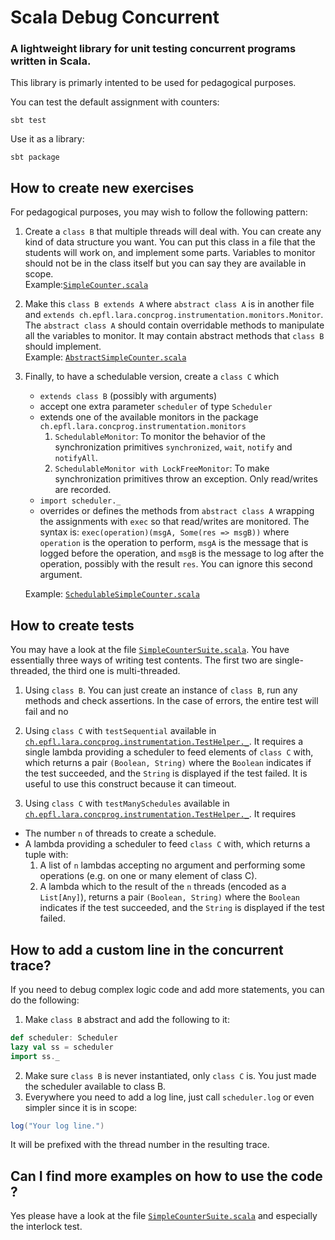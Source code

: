 # Scala Debug Concurrent
### A lightweight library for unit testing concurrent programs written in Scala.

This library is primarly intented to be used for pedagogical purposes.

You can test the default assignment with counters:

    sbt test

Use it as a library:

    sbt package

## How to create new exercises

For pedagogical purposes, you may wish to follow the following pattern:

1. Create a `class B` that multiple threads will deal with.
   You can create any kind of data structure you want.
   You can put this class in a file that the students will work on, and implement some parts.
   Variables to monitor should not be in the class itself but you can say they are available in scope.  
   Example:[`SimpleCounter.scala`](src/main/scala/ch/epfl/lara/concprog/SimpleCounter.scala)
   
2. Make this `class B extends A` where `abstract class A` is in another file and `extends ch.epfl.lara.concprog.instrumentation.monitors.Monitor`.
   The `abstract class A` should contain overridable methods to manipulate all the variables to monitor.
   It may contain abstract methods that `class B` should implement.  
   Example: [`AbstractSimpleCounter.scala`](src/main/scala/ch/epfl/lara/concprog/AbstractSimpleCounter.scala)
   
3. Finally, to have a schedulable version, create a `class C` which
   * `extends class B` (possibly with arguments)
   * accept one extra parameter `scheduler` of type `Scheduler`
   * extends one of the available monitors in the package `ch.epfl.lara.concprog.instrumentation.monitors`
     1. `SchedulableMonitor`: To monitor the behavior of the synchronization primitives `synchronized`, `wait`, `notify` and `notifyAll`.
     2. `SchedulableMonitor with LockFreeMonitor`: To make synchronization primitives throw an exception. Only read/writes are recorded.
   * `import scheduler._`
   * overrides or defines the methods from `abstract class A` wrapping the assignments with `exec` so that read/writes are monitored.  The syntax is: `exec(operation)(msgA, Some(res => msgB))` where `operation` is the operation to perform, `msgA` is the message that is logged before the operation, and `msgB` is the message to log after the operation, possibly with the result `res`. You can ignore this second argument.
   
   Example: [`SchedulableSimpleCounter.scala`](src/main/scala/ch/epfl/lara/concprog/SchedulableSimpleCounter.scala)

## How to create tests

You may have a look at the file  [`SimpleCounterSuite.scala`](src/main/scala/ch/epfl/lara/concprog/SimpleCounterSuite.scala).
You have essentially three ways of writing test contents. The first two are single-threaded, the third one is multi-threaded.

1. Using `class B`. You can just create an instance of `class B`, run any methods and check assertions.
   In the case of errors, the entire test will fail and no

2. Using `class C` with `testSequential` available in [`ch.epfl.lara.concprog.instrumentation.TestHelper._`](src/test/scala/ch/epfl/lara/concprog/instrumentation/TestHelper.scala).
   It requires a single lambda providing a scheduler to feed elements of `class C` with,
   which returns a pair `(Boolean, String)` where the `Boolean` indicates if the test succeeded, and the `String` is displayed if the test failed.
   It is useful to use this construct because it can timeout.

3. Using `class C` with `testManySchedules` available in [`ch.epfl.lara.concprog.instrumentation.TestHelper._`](src/test/scala/ch/epfl/lara/concprog/instrumentation/TestHelper.scala).
  It requires 
  * The number `n` of threads to create a schedule.
  * A lambda providing a scheduler to feed `class C` with, which returns a tuple with:
    1. A list of `n` lambdas accepting no argument and performing some operations (e.g. on one or many element of class C).
    2. A lambda which to the result of the `n` threads (encoded as a `List[Any]`), returns a pair `(Boolean, String)` where the `Boolean` indicates if the test succeeded, and the `String` is displayed if the test failed.

## How to add a custom line in the concurrent trace?

If you need to debug complex logic code and add more statements, you can do the following:

1. Make `class B` abstract and add the following to it:
```scala
def scheduler: Scheduler
lazy val ss = scheduler
import ss._
```
2. Make sure `class B` is never instantiated, only `class C` is. You just made the scheduler available to class B.  
3. Everywhere you need to add a log line, just call `scheduler.log` or even simpler since it is in scope:
```scala
log("Your log line.")
```
It will be prefixed with the thread number in the resulting trace.

## Can I find more examples on how to use the code ?

Yes please have a look at the file [`SimpleCounterSuite.scala`](src/test/scala/ch/epfl/lara/concprog/SimpleCounterSuite.scala) and especially the interlock test.
